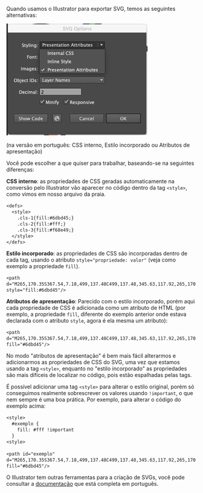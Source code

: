Quando usamos o Illustrator para exportar SVG, temos as seguintes alternativas:

![Imagem 1](./Images/img1.png)

(na versão em português: CSS interno, Estilo incorporado ou Atributos de apresentação)

Você pode escolher a que quiser para trabalhar, baseando-se na seguintes diferenças:

**CSS interno**: as propriedades de CSS geradas automaticamente na conversão pelo Illustrator vão aparecer no código dentro da tag `<style>`, como vimos em nosso arquivo da praia.

```
<defs>
  <style>
    .cls-1{fill:#6dbd45;}
    .cls-2{fill:#fff;}
    .cls-3{fill:#f68e49;}
  </style>
</defs>
```

**Estilo incorporado**: as propriedades de CSS são incorporadas dentro de cada tag, usando o atributo `style="propriedade: valor"` (veja como exemplo a propriedade `fill`).

```
<path d="M265,170.35S367.54,7.18,499,137.48C499,137.48,345.63,117.92,265,170.35Z" style="fill:#6dbd45"/>
```

**Atributos de apresentação**: Parecido com o estilo incorporado, porém aqui cada propriedade de CSS é adicionada como um atributo de HTML (por exemplo, a propriedade `fill`, diferente do exemplo anterior onde estava declarada com o atributo `style`, agora é ela mesma um atributo):

```
<path d="M265,170.35S367.54,7.18,499,137.48C499,137.48,345.63,117.92,265,170.35Z" fill="#6dbd45"/>
```

No modo "atributos de apresentação" é bem mais fácil alterarmos e adicionarmos as propriedades de CSS do SVG, uma vez que estamos usando a tag `<style>`, enquanto no "estilo incorporado" as propriedades são mais difíceis de localizar no código, pois estão espalhadas pelas tags.

É possível adicionar uma tag `<style>` para alterar o estilo original, porém só conseguimos realmente sobrescrever os valores usando `!important`, o que nem sempre é uma boa prática. Por exemplo, para alterar o código do exemplo acima:

```
<style>
  #exemplo {
    fill: #fff !important
  }
<style>

<path id="exemplo" d="M265,170.35S367.54,7.18,499,137.48C499,137.48,345.63,117.92,265,170.35Z" fill="#6dbd45"/>
```

O Illustrator tem outras ferramentas para a criação de SVGs, você pode consultar a [documentação](https://helpx.adobe.com/br/illustrator/using/svg.html) que está completa em português.